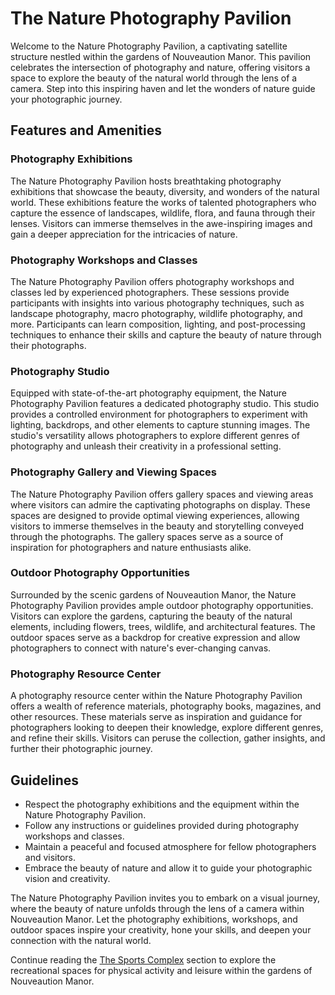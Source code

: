 # The Nature Photography Pavilion

Welcome to the Nature Photography Pavilion, a captivating satellite structure nestled within the gardens of Nouveaution Manor. This pavilion celebrates the intersection of photography and nature, offering visitors a space to explore the beauty of the natural world through the lens of a camera. Step into this inspiring haven and let the wonders of nature guide your photographic journey.

## Features and Amenities

### Photography Exhibitions
The Nature Photography Pavilion hosts breathtaking photography exhibitions that showcase the beauty, diversity, and wonders of the natural world. These exhibitions feature the works of talented photographers who capture the essence of landscapes, wildlife, flora, and fauna through their lenses. Visitors can immerse themselves in the awe-inspiring images and gain a deeper appreciation for the intricacies of nature.

### Photography Workshops and Classes
The Nature Photography Pavilion offers photography workshops and classes led by experienced photographers. These sessions provide participants with insights into various photography techniques, such as landscape photography, macro photography, wildlife photography, and more. Participants can learn composition, lighting, and post-processing techniques to enhance their skills and capture the beauty of nature through their photographs.

### Photography Studio
Equipped with state-of-the-art photography equipment, the Nature Photography Pavilion features a dedicated photography studio. This studio provides a controlled environment for photographers to experiment with lighting, backdrops, and other elements to capture stunning images. The studio's versatility allows photographers to explore different genres of photography and unleash their creativity in a professional setting.

### Photography Gallery and Viewing Spaces
The Nature Photography Pavilion offers gallery spaces and viewing areas where visitors can admire the captivating photographs on display. These spaces are designed to provide optimal viewing experiences, allowing visitors to immerse themselves in the beauty and storytelling conveyed through the photographs. The gallery spaces serve as a source of inspiration for photographers and nature enthusiasts alike.

### Outdoor Photography Opportunities
Surrounded by the scenic gardens of Nouveaution Manor, the Nature Photography Pavilion provides ample outdoor photography opportunities. Visitors can explore the gardens, capturing the beauty of the natural elements, including flowers, trees, wildlife, and architectural features. The outdoor spaces serve as a backdrop for creative expression and allow photographers to connect with nature's ever-changing canvas.

### Photography Resource Center
A photography resource center within the Nature Photography Pavilion offers a wealth of reference materials, photography books, magazines, and other resources. These materials serve as inspiration and guidance for photographers looking to deepen their knowledge, explore different genres, and refine their skills. Visitors can peruse the collection, gather insights, and further their photographic journey.

## Guidelines

- Respect the photography exhibitions and the equipment within the Nature Photography Pavilion.
- Follow any instructions or guidelines provided during photography workshops and classes.
- Maintain a peaceful and focused atmosphere for fellow photographers and visitors.
- Embrace the beauty of nature and allow it to guide your photographic vision and creativity.

The Nature Photography Pavilion invites you to embark on a visual journey, where the beauty of nature unfolds through the lens of a camera within Nouveaution Manor. Let the photography exhibitions, workshops, and outdoor spaces inspire your creativity, hone your skills, and deepen your connection with the natural world.

Continue reading the [The Sports Complex](../07-the-sports-complex/index.md) section to explore the recreational spaces for physical activity and leisure within the gardens of Nouveaution Manor.
